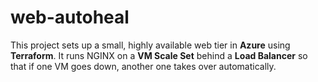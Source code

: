 # web-autoheal
This project sets up a small, highly available web tier in **Azure** using **Terraform**.   It runs NGINX on a **VM Scale Set** behind a **Load Balancer** so that if one VM goes down, another one takes over automatically. 
